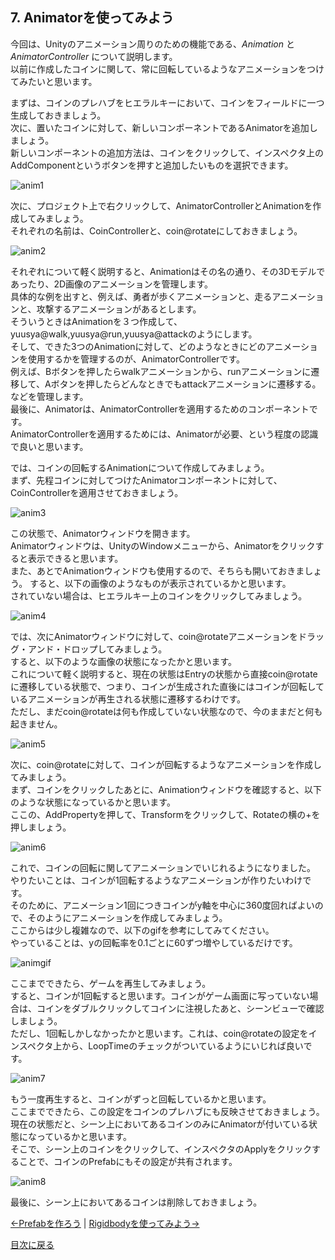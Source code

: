 ## 7. Animatorを使ってみよう

今回は、Unityのアニメーション周りのための機能である、*Animation* と *AnimatorController* について説明します。  
以前に作成したコインに関して、常に回転しているようなアニメーションをつけてみたいと思います。  

まずは、コインのプレハブをヒエラルキーにおいて、コインをフィールドに一つ生成しておきましょう。  
次に、置いたコインに対して、新しいコンポーネントであるAnimatorを追加しましょう。  
新しいコンポーネントの追加方法は、コインをクリックして、インスペクタ上のAddComponentというボタンを押すと追加したいものを選択できます。

![anim1](../Images/anim1.png)

次に、プロジェクト上で右クリックして、AnimatorControllerとAnimationを作成してみましょう。  
それぞれの名前は、CoinControllerと、coin@rotateにしておきましょう。  

![anim2](../Images/anim2.png)

それぞれについて軽く説明すると、Animationはその名の通り、その3Dモデルであったり、2D画像のアニメーションを管理します。  
具体的な例を出すと、例えば、勇者が歩くアニメーションと、走るアニメーションと、攻撃するアニメーションがあるとします。  
そういうときはAnimationを３つ作成して、yuusya@walk,yuusya@run,yuusya@attackのようにします。  
そして、できた3つのAnimationに対して、どのようなときにどのアニメーションを使用するかを管理するのが、AnimatorControllerです。  
例えば、Bボタンを押したらwalkアニメーションから、runアニメーションに遷移して、Aボタンを押したらどんなときでもattackアニメーションに遷移する。などを管理します。  
最後に、Animatorは、AnimatorControllerを適用するためのコンポーネントです。  
AnimatorControllerを適用するためには、Animatorが必要、という程度の認識で良いと思います。

では、コインの回転するAnimationについて作成してみましょう。  
まず、先程コインに対してつけたAnimatorコンポーネントに対して、CoinControllerを適用させておきましょう。

![anim3](../Images/anim3.png)

この状態で、Animatorウィンドウを開きます。  
Animatorウィンドウは、UnityのWindowメニューから、Animatorをクリックすると表示できると思います。  
また、あとでAnimationウィンドウも使用するので、そちらも開いておきましょう。
すると、以下の画像のようなものが表示されているかと思います。  
されていない場合は、ヒエラルキー上のコインをクリックしてみましょう。  

![anim4](../Images/anim4.png)

では、次にAnimatorウィンドウに対して、coin@rotateアニメーションをドラッグ・アンド・ドロップしてみましょう。  
すると、以下のような画像の状態になったかと思います。  
これについて軽く説明すると、現在の状態はEntryの状態から直接coin@rotateに遷移している状態で、つまり、コインが生成された直後にはコインが回転しているアニメーションが再生される状態に遷移するわけです。  
ただし、まだcoin@rotateは何も作成していない状態なので、今のままだと何も起きません。  

![anim5](../Images/anim5.png)

次に、coin@rotateに対して、コインが回転するようなアニメーションを作成してみましょう。  
まず、コインをクリックしたあとに、Animationウィンドウを確認すると、以下のような状態になっているかと思います。  
ここの、AddPropertyを押して、Transformをクリックして、Rotateの横の+を押しましょう。

![anim6](../Images/anim6.png)

これで、コインの回転に関してアニメーションでいじれるようになりました。  
やりたいことは、コインが1回転するようなアニメーションが作りたいわけです。  
そのために、アニメーション1回につきコインがy軸を中心に360度回ればよいので、そのようにアニメーションを作成してみましょう。  
ここからは少し複雑なので、以下のgifを参考にしてみてください。  
やっていることは、yの回転率を0.1ごとに60ずつ増やしているだけです。  

![animgif](../Images/anim.gif)

ここまでできたら、ゲームを再生してみましょう。  
すると、コインが1回転すると思います。コインがゲーム画面に写っていない場合は、コインをダブルクリックしてコインに注視したあと、シーンビューで確認しましょう。  
ただし、1回転しかしなかったかと思います。これは、coin@rotateの設定をインスペクタ上から、LoopTimeのチェックがついているようにいじれば良いです。

![anim7](../Images/anim7.png)

もう一度再生すると、コインがずっと回転しているかと思います。  
ここまでできたら、この設定をコインのプレハブにも反映させておきましょう。  
現在の状態だと、シーン上においてあるコインのみにAnimatorが付いている状態になっているかと思います。  
そこで、シーン上のコインをクリックして、インスペクタのApplyをクリックすることで、コインのPrefabにもその設定が共有されます。

![anim8](../Images/anim8.png)

最後に、シーン上においてあるコインは削除しておきましょう。

[←Prefabを作ろう](./MakePrefab.md) | [Rigidbodyを使ってみよう→](./UseRigidbody.md)

[目次に戻る](../../README.md)  
